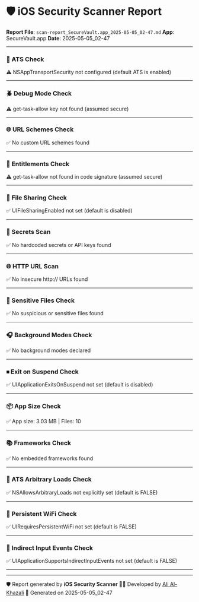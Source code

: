 # 🛡️ iOS Security Scanner Report

**Report File**: `scan-report_SecureVault.app_2025-05-05_02-47.md`
**App**: SecureVault.app
**Date**: 2025-05-05_02-47

---




### 🔐 ATS Check
⚠️ NSAppTransportSecurity not configured (default ATS is enabled)

--------------------------------------------------


### 🪲 Debug Mode Check
⚠️ get-task-allow key not found (assumed secure)

--------------------------------------------------


### 🌐 URL Schemes Check
✅ No custom URL schemes found

--------------------------------------------------


### 🔐 Entitlements Check
⚠️ get-task-allow not found in code signature (assumed secure)

--------------------------------------------------


### 📂 File Sharing Check
✅ UIFileSharingEnabled not set (default is disabled)

--------------------------------------------------


### 🧾 Secrets Scan
✅ No hardcoded secrets or API keys found

--------------------------------------------------


### 🌐 HTTP URL Scan
✅ No insecure http:// URLs found

--------------------------------------------------


### 📁 Sensitive Files Check
✅ No suspicious or sensitive files found

--------------------------------------------------


### 🎧 Background Modes Check
✅ No background modes declared

--------------------------------------------------


### ⏹ Exit on Suspend Check
✅ UIApplicationExitsOnSuspend not set (default is disabled)

--------------------------------------------------


### 📦 App Size Check
✅ App size: 3.03 MB | Files: 10

--------------------------------------------------


### 📚 Frameworks Check
✅ No embedded frameworks found

--------------------------------------------------


### 🧷 ATS Arbitrary Loads Check
✅ NSAllowsArbitraryLoads not explicitly set (default is FALSE)

--------------------------------------------------


### 📡 Persistent WiFi Check
✅ UIRequiresPersistentWiFi not set (default is FALSE)

--------------------------------------------------


### 🧠 Indirect Input Events Check
✅ UIApplicationSupportsIndirectInputEvents not set (default is FALSE)

--------------------------------------------------

---
🛡️ Report generated by **iOS Security Scanner**
👨‍💻 Developed by [Ali Al-Khazali](https://github.com/alialkhazali)
📅 Generated on 2025-05-05_02-47
